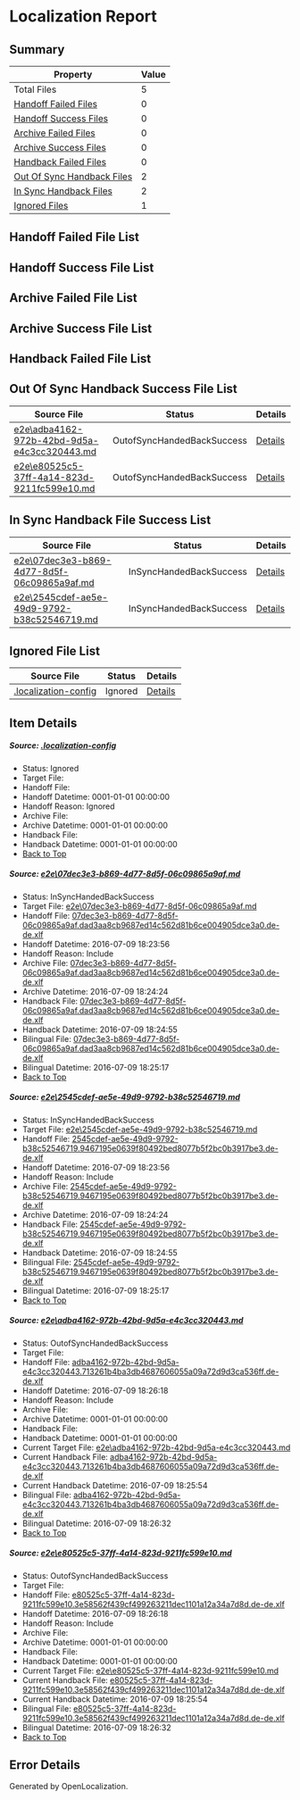 # <a name='report-top'></a> Localization Report

## Summary
 Property | Value 
 -------- | ----- 
 Total Files | 5
[ Handoff Failed Files ](#handoff-failed-list)| 0
[ Handoff Success Files ](#handoff-success-list)| 0
[ Archive Failed Files ](#archive-failed-list)| 0
[ Archive Success Files ](#archive-success-list)| 0
[ Handback Failed Files ](#handback-failed-list)| 0
[ Out Of Sync Handback Files ](#outofsync-handback-success-list)| 2
[ In Sync Handback Files ](#insync-handback-success-list)| 2
[ Ignored Files ](#ignored-list)| 1

## <a name='handoff-failed-list'></a> Handoff Failed File List

## <a name='handoff-success-list'></a> Handoff Success File List

## <a name='archive-failed-list'></a> Archive Failed File List

## <a name='archive-success-list'></a> Archive Success File List

## <a name='handback-failed-list'></a> Handback Failed File List

## <a name='outofsync-handback-success-list'></a> Out Of Sync Handback Success File List
 Source File | Status | Details 
 ----------- | ------ | ------- 
 [e2e\adba4162-972b-42bd-9d5a-e4c3cc320443.md](https://github.com/OpenLocalizationTestOrg/oltest/blob/ae6b699508530575e7e47f73e9347e328a8e290d/e2e/adba4162-972b-42bd-9d5a-e4c3cc320443.md) | OutofSyncHandedBackSuccess | [Details](#049798700e9434043b6784b3e33b0be23fcbd0463)
 [e2e\e80525c5-37ff-4a14-823d-9211fc599e10.md](https://github.com/OpenLocalizationTestOrg/oltest/blob/ae6b699508530575e7e47f73e9347e328a8e290d/e2e/e80525c5-37ff-4a14-823d-9211fc599e10.md) | OutofSyncHandedBackSuccess | [Details](#fc69425c625542d86a0e1ed25ac0475f13772c8a4)

## <a name='insync-handback-success-list'></a> In Sync Handback File Success List
 Source File | Status | Details 
 ----------- | ------ | ------- 
 [e2e\07dec3e3-b869-4d77-8d5f-06c09865a9af.md](https://github.com/OpenLocalizationTestOrg/oltest/blob/4c8fcd6eff2c09d49e73d7c1f83c17f4ced7d9d9/e2e/07dec3e3-b869-4d77-8d5f-06c09865a9af.md) | InSyncHandedBackSuccess | [Details](#d9201ccadbf30f1791d98eaa8941b51e9cbd51f61)
 [e2e\2545cdef-ae5e-49d9-9792-b38c52546719.md](https://github.com/OpenLocalizationTestOrg/oltest/blob/4c8fcd6eff2c09d49e73d7c1f83c17f4ced7d9d9/e2e/2545cdef-ae5e-49d9-9792-b38c52546719.md) | InSyncHandedBackSuccess | [Details](#48a2218c81dee7cfe7c0db37e3226d50926ae6902)

## <a name='ignored-list'></a> Ignored File List
 Source File | Status | Details 
 ----------- | ------ | ------- 
 [.localization-config](https://github.com/OpenLocalizationTestOrg/oltest/blob/ae6b699508530575e7e47f73e9347e328a8e290d/.localization-config) | Ignored | [Details](#3d4f252ac210baf56311d7e97dcc2db10974dbd20)

## Item Details
##### <a name='3d4f252ac210baf56311d7e97dcc2db10974dbd20'></a> Source: [.localization-config](https://github.com/OpenLocalizationTestOrg/oltest/blob/ae6b699508530575e7e47f73e9347e328a8e290d/.localization-config)
* Status: Ignored
* Target File: 
* Handoff File: 
* Handoff Datetime: 0001-01-01 00:00:00
* Handoff Reason: Ignored
* Archive File: 
* Archive Datetime: 0001-01-01 00:00:00
* Handback File: 
* Handback Datetime: 0001-01-01 00:00:00
* [Back to Top](#report-top)

##### <a name='d9201ccadbf30f1791d98eaa8941b51e9cbd51f61'></a> Source: [e2e\07dec3e3-b869-4d77-8d5f-06c09865a9af.md](https://github.com/OpenLocalizationTestOrg/oltest/blob/4c8fcd6eff2c09d49e73d7c1f83c17f4ced7d9d9/e2e/07dec3e3-b869-4d77-8d5f-06c09865a9af.md)
* Status: InSyncHandedBackSuccess
* Target File: [e2e\07dec3e3-b869-4d77-8d5f-06c09865a9af.md](https://github.com/OpenLocalizationTestOrg/oltest-dede-fly/blob/361b885a672a085b70ec2a4fe48c6684ed1778a7/e2e/07dec3e3-b869-4d77-8d5f-06c09865a9af.md)
* Handoff File: [07dec3e3-b869-4d77-8d5f-06c09865a9af.dad3aa8cb9687ed14c562d81b6ce004905dce3a0.de-de.xlf](https://github.com/OpenLocalizationTestOrg/olhandoff-e2e/blob/9a8076dfdb2c834c045ce0412c072b32d2a778ed/ol-handoff/OpenLocalizationTestOrg/oltest-dede-fly/ci/ht/07dec3e3-b869-4d77-8d5f-06c09865a9af.dad3aa8cb9687ed14c562d81b6ce004905dce3a0.de-de.xlf)
* Handoff Datetime: 2016-07-09 18:23:56
* Handoff Reason: Include
* Archive File: [07dec3e3-b869-4d77-8d5f-06c09865a9af.dad3aa8cb9687ed14c562d81b6ce004905dce3a0.de-de.xlf](https://github.com/OpenLocalizationTestOrg/olhandoff-e2e/blob/3a627b3409239ddc18d9d2f6ef2dda4d03013195/ol-archive/OpenLocalizationTestOrg/oltest-dede-fly/ci/ht/07dec3e3-b869-4d77-8d5f-06c09865a9af.dad3aa8cb9687ed14c562d81b6ce004905dce3a0.de-de.xlf)
* Archive Datetime: 2016-07-09 18:24:24
* Handback File: [07dec3e3-b869-4d77-8d5f-06c09865a9af.dad3aa8cb9687ed14c562d81b6ce004905dce3a0.de-de.xlf](https://github.com/OpenLocalizationTestOrg/olhandback-e2e/blob/e9258d03520f57de7079cf245f716e35d6b77e4b/ol-handback/OpenLocalizationTestOrg/oltest-dede-fly/ci/ht/07dec3e3-b869-4d77-8d5f-06c09865a9af.dad3aa8cb9687ed14c562d81b6ce004905dce3a0.de-de.xlf)
* Handback Datetime: 2016-07-09 18:24:55
* Bilingual File: [07dec3e3-b869-4d77-8d5f-06c09865a9af.dad3aa8cb9687ed14c562d81b6ce004905dce3a0.de-de.xlf](https://github.com/OpenLocalizationTestOrg/olhandback-e2e/blob/e9258d03520f57de7079cf245f716e35d6b77e4b/ol-handback/OpenLocalizationTestOrg/oltest-dede-fly/ci/ht/07dec3e3-b869-4d77-8d5f-06c09865a9af.dad3aa8cb9687ed14c562d81b6ce004905dce3a0.de-de.xlf)
* Bilingual Datetime: 2016-07-09 18:25:17
* [Back to Top](#report-top)

##### <a name='48a2218c81dee7cfe7c0db37e3226d50926ae6902'></a> Source: [e2e\2545cdef-ae5e-49d9-9792-b38c52546719.md](https://github.com/OpenLocalizationTestOrg/oltest/blob/4c8fcd6eff2c09d49e73d7c1f83c17f4ced7d9d9/e2e/2545cdef-ae5e-49d9-9792-b38c52546719.md)
* Status: InSyncHandedBackSuccess
* Target File: [e2e\2545cdef-ae5e-49d9-9792-b38c52546719.md](https://github.com/OpenLocalizationTestOrg/oltest-dede-fly/blob/361b885a672a085b70ec2a4fe48c6684ed1778a7/e2e/2545cdef-ae5e-49d9-9792-b38c52546719.md)
* Handoff File: [2545cdef-ae5e-49d9-9792-b38c52546719.9467195e0639f80492bed8077b5f2bc0b3917be3.de-de.xlf](https://github.com/OpenLocalizationTestOrg/olhandoff-e2e/blob/9a8076dfdb2c834c045ce0412c072b32d2a778ed/ol-handoff/OpenLocalizationTestOrg/oltest-dede-fly/ci/ht/2545cdef-ae5e-49d9-9792-b38c52546719.9467195e0639f80492bed8077b5f2bc0b3917be3.de-de.xlf)
* Handoff Datetime: 2016-07-09 18:23:56
* Handoff Reason: Include
* Archive File: [2545cdef-ae5e-49d9-9792-b38c52546719.9467195e0639f80492bed8077b5f2bc0b3917be3.de-de.xlf](https://github.com/OpenLocalizationTestOrg/olhandoff-e2e/blob/3a627b3409239ddc18d9d2f6ef2dda4d03013195/ol-archive/OpenLocalizationTestOrg/oltest-dede-fly/ci/ht/2545cdef-ae5e-49d9-9792-b38c52546719.9467195e0639f80492bed8077b5f2bc0b3917be3.de-de.xlf)
* Archive Datetime: 2016-07-09 18:24:24
* Handback File: [2545cdef-ae5e-49d9-9792-b38c52546719.9467195e0639f80492bed8077b5f2bc0b3917be3.de-de.xlf](https://github.com/OpenLocalizationTestOrg/olhandback-e2e/blob/e9258d03520f57de7079cf245f716e35d6b77e4b/ol-handback/OpenLocalizationTestOrg/oltest-dede-fly/ci/ht/2545cdef-ae5e-49d9-9792-b38c52546719.9467195e0639f80492bed8077b5f2bc0b3917be3.de-de.xlf)
* Handback Datetime: 2016-07-09 18:24:55
* Bilingual File: [2545cdef-ae5e-49d9-9792-b38c52546719.9467195e0639f80492bed8077b5f2bc0b3917be3.de-de.xlf](https://github.com/OpenLocalizationTestOrg/olhandback-e2e/blob/e9258d03520f57de7079cf245f716e35d6b77e4b/ol-handback/OpenLocalizationTestOrg/oltest-dede-fly/ci/ht/2545cdef-ae5e-49d9-9792-b38c52546719.9467195e0639f80492bed8077b5f2bc0b3917be3.de-de.xlf)
* Bilingual Datetime: 2016-07-09 18:25:17
* [Back to Top](#report-top)

##### <a name='049798700e9434043b6784b3e33b0be23fcbd0463'></a> Source: [e2e\adba4162-972b-42bd-9d5a-e4c3cc320443.md](https://github.com/OpenLocalizationTestOrg/oltest/blob/ae6b699508530575e7e47f73e9347e328a8e290d/e2e/adba4162-972b-42bd-9d5a-e4c3cc320443.md)
* Status: OutofSyncHandedBackSuccess
* Target File: 
* Handoff File: [adba4162-972b-42bd-9d5a-e4c3cc320443.713261b4ba3db4687606055a09a72d9d3ca536ff.de-de.xlf](https://github.com/OpenLocalizationTestOrg/olhandoff-e2e/blob/e2a25cabd4bf01ccbc858ed387b7b3c6ef2d7b77/ol-handoff/OpenLocalizationTestOrg/oltest-dede-fly/ci/ht/adba4162-972b-42bd-9d5a-e4c3cc320443.713261b4ba3db4687606055a09a72d9d3ca536ff.de-de.xlf)
* Handoff Datetime: 2016-07-09 18:26:18
* Handoff Reason: Include
* Archive File: 
* Archive Datetime: 0001-01-01 00:00:00
* Handback File: 
* Handback Datetime: 0001-01-01 00:00:00
* Current Target File: [e2e\adba4162-972b-42bd-9d5a-e4c3cc320443.md](https://github.com/OpenLocalizationTestOrg/oltest-dede-fly/blob/fe8af7ee541b069934efab88b9d7e517eb46b68f/e2e/adba4162-972b-42bd-9d5a-e4c3cc320443.md)
* Current Handback File: [adba4162-972b-42bd-9d5a-e4c3cc320443.713261b4ba3db4687606055a09a72d9d3ca536ff.de-de.xlf](https://github.com/OpenLocalizationTestOrg/olhandback-e2e/blob/086fd4a9402f952155d17ce1ffe9347b71a405bc/ol-handback/OpenLocalizationTestOrg/oltest-dede-fly/ci/ht/adba4162-972b-42bd-9d5a-e4c3cc320443.713261b4ba3db4687606055a09a72d9d3ca536ff.de-de.xlf)
* Current Handback Datetime: 2016-07-09 18:25:54
* Bilingual File: [adba4162-972b-42bd-9d5a-e4c3cc320443.713261b4ba3db4687606055a09a72d9d3ca536ff.de-de.xlf](https://github.com/OpenLocalizationTestOrg/olhandback-e2e/blob/086fd4a9402f952155d17ce1ffe9347b71a405bc/ol-handback/OpenLocalizationTestOrg/oltest-dede-fly/ci/ht/adba4162-972b-42bd-9d5a-e4c3cc320443.713261b4ba3db4687606055a09a72d9d3ca536ff.de-de.xlf)
* Bilingual Datetime: 2016-07-09 18:26:32
* [Back to Top](#report-top)

##### <a name='fc69425c625542d86a0e1ed25ac0475f13772c8a4'></a> Source: [e2e\e80525c5-37ff-4a14-823d-9211fc599e10.md](https://github.com/OpenLocalizationTestOrg/oltest/blob/ae6b699508530575e7e47f73e9347e328a8e290d/e2e/e80525c5-37ff-4a14-823d-9211fc599e10.md)
* Status: OutofSyncHandedBackSuccess
* Target File: 
* Handoff File: [e80525c5-37ff-4a14-823d-9211fc599e10.3e58562f439cf499263211dec1101a12a34a7d8d.de-de.xlf](https://github.com/OpenLocalizationTestOrg/olhandoff-e2e/blob/e2a25cabd4bf01ccbc858ed387b7b3c6ef2d7b77/ol-handoff/OpenLocalizationTestOrg/oltest-dede-fly/ci/ht/e80525c5-37ff-4a14-823d-9211fc599e10.3e58562f439cf499263211dec1101a12a34a7d8d.de-de.xlf)
* Handoff Datetime: 2016-07-09 18:26:18
* Handoff Reason: Include
* Archive File: 
* Archive Datetime: 0001-01-01 00:00:00
* Handback File: 
* Handback Datetime: 0001-01-01 00:00:00
* Current Target File: [e2e\e80525c5-37ff-4a14-823d-9211fc599e10.md](https://github.com/OpenLocalizationTestOrg/oltest-dede-fly/blob/fe8af7ee541b069934efab88b9d7e517eb46b68f/e2e/e80525c5-37ff-4a14-823d-9211fc599e10.md)
* Current Handback File: [e80525c5-37ff-4a14-823d-9211fc599e10.3e58562f439cf499263211dec1101a12a34a7d8d.de-de.xlf](https://github.com/OpenLocalizationTestOrg/olhandback-e2e/blob/086fd4a9402f952155d17ce1ffe9347b71a405bc/ol-handback/OpenLocalizationTestOrg/oltest-dede-fly/ci/ht/e80525c5-37ff-4a14-823d-9211fc599e10.3e58562f439cf499263211dec1101a12a34a7d8d.de-de.xlf)
* Current Handback Datetime: 2016-07-09 18:25:54
* Bilingual File: [e80525c5-37ff-4a14-823d-9211fc599e10.3e58562f439cf499263211dec1101a12a34a7d8d.de-de.xlf](https://github.com/OpenLocalizationTestOrg/olhandback-e2e/blob/086fd4a9402f952155d17ce1ffe9347b71a405bc/ol-handback/OpenLocalizationTestOrg/oltest-dede-fly/ci/ht/e80525c5-37ff-4a14-823d-9211fc599e10.3e58562f439cf499263211dec1101a12a34a7d8d.de-de.xlf)
* Bilingual Datetime: 2016-07-09 18:26:32
* [Back to Top](#report-top)


## Error Details

Generated by OpenLocalization.
